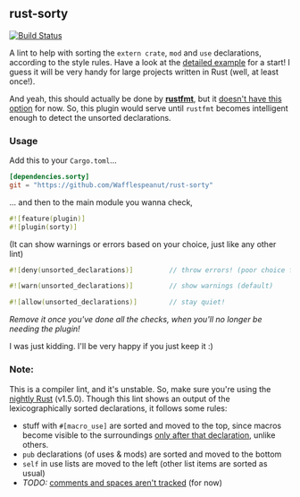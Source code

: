 ## rust-sorty

[![Build Status](https://travis-ci.org/Wafflespeanut/rust-sorty.svg?branch=master)](https://travis-ci.org/Wafflespeanut/rust-sorty)

A lint to help with sorting the `extern crate`, `mod` and `use` declarations, according to the style rules. Have a look at the [detailed example](https://github.com/Wafflespeanut/rust-sorty/tree/master/EXAMPLE.md) for a start! I guess it will be very handy for large projects written in Rust (well, at least once!).

And yeah, this should actually be done by **[rustfmt](https://github.com/nrc/rustfmt)**, but it [doesn't have this option](https://github.com/nrc/rustfmt/issues/298) for now. So, this plugin would serve until `rustfmt` becomes intelligent enough to detect the unsorted declarations.

### Usage

Add this to your `Cargo.toml`...

``` toml
[dependencies.sorty]
git = "https://github.com/Wafflespeanut/rust-sorty"
```

... and then to the main module you wanna check,

``` rust
#![feature(plugin)]
#![plugin(sorty)]
```

(It can show warnings or errors based on your choice, just like any other lint)

``` rust
#![deny(unsorted_declarations)]         // throw errors! (poor choice for styling lints)

#![warn(unsorted_declarations)]         // show warnings (default)

#![allow(unsorted_declarations)]        // stay quiet!
```

*Remove it once you've done all the checks, when you'll no longer be needing the plugin!*

I was just kidding. I'll be very happy if you just keep it :)

### Note:

This is a compiler lint, and it's unstable. So, make sure you're using the [nightly Rust](https://www.rust-lang.org/install.html) (v1.5.0). Though this lint shows an output of the lexicographically sorted declarations, it follows some rules:

- stuff with `#[macro_use]` are sorted and moved to the top, since macros become visible to the surroundings [only after that declaration](https://doc.rust-lang.org/book/macros.html#scoping-and-macro-import/export), unlike others.
- `pub` declarations (of uses & mods) are sorted and moved to the bottom
- `self` in use lists are moved to the left (other list items are sorted as usual)
- *TODO:* [comments and spaces aren't tracked](https://github.com/Wafflespeanut/rust-sorty/blob/master/src/sorty.rs#L22) (for now)
